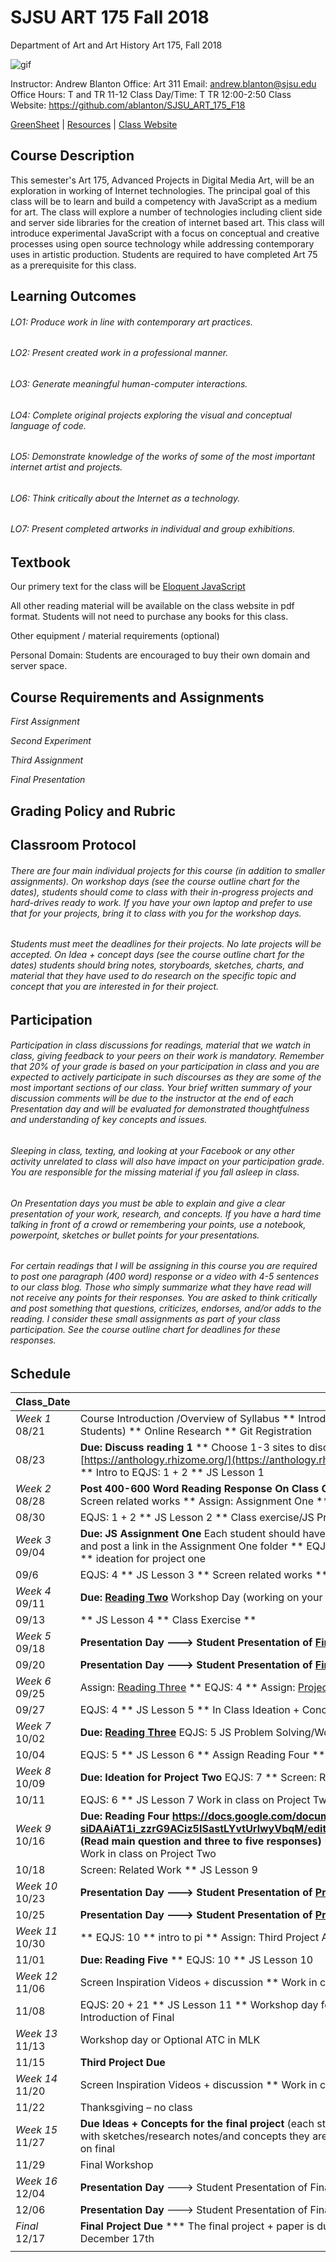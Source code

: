 **SJSU ART 175 Fall 2018**
======================
Department of Art and Art History
Art 175, Fall 2018

![gif](https://i.imgur.com/pS5lIDd.gif)

Instructor: Andrew Blanton
Office: Art 311
Email: andrew.blanton@sjsu.edu
Office Hours: T and TR 11-12
Class Day/Time: T TR 12:00-2:50
Class Website: https://github.com/ablanton/SJSU_ART_175_F18

[GreenSheet](https://github.com/ablanton/SJSU_ART_175_F18/blob/master/GREENSHEET.md)
| [Resources](https://github.com/ablanton/SJSU_ART_175_F18/blob/master/RESOURCES.md)
| [Class Website](https://github.com/ablanton/SJSU_ART_175_F18)

Course Description
------------------
This semester's Art 175, Advanced Projects in Digital Media Art, will be an exploration in working of Internet technologies. The principal goal of this class will be to learn and build a competency with JavaScript as a medium for art. The class will explore a number of technologies including client side and server side libraries for the creation of internet based art. This class will introduce experimental JavaScript with a focus on conceptual and creative processes using open source technology while addressing contemporary uses in artistic production. Students are required to have completed Art 75 as a prerequisite for this class.

Learning Outcomes
-----------------

###### LO1: Produce work in line with contemporary art practices.
###### LO2: Present created work in a professional manner.
###### LO3: Generate meaningful human-computer interactions.
###### LO4: Complete original projects exploring the visual and conceptual language of code.
###### LO5: Demonstrate knowledge of the works of some of the most important internet artist and projects.
###### LO6: Think critically about the Internet as a technology.
###### LO7: Present completed artworks in individual and group exhibitions. 

Textbook
--------

Our primery text for the class will be [Eloquent JavaScript](https://eloquentjavascript.net/)

All other reading material will be available on the class website in pdf format. Students will not need to purchase any books for this class.

Other equipment / material requirements (optional)

Personal Domain: Students are encouraged to buy their own domain and server space.

Course Requirements and Assignments
-----------------------------------

*First Assignment*

*Second Experiment*

*Third Assignment*

*Final Presentation*

Grading Policy and Rubric
-------------------------

Classroom Protocol
------------------

###### There are four main individual projects for this course (in addition to smaller assignments). On workshop days (see the course outline chart for the dates), students should come to class with their in-progress projects and hard-drives ready to work. If you have your own laptop and prefer to use that for your projects, bring it to class with you for the workshop days.

###### Students must meet the deadlines for their projects. No late projects will be accepted. On Idea + concept days (see the course outline chart for the dates) students should bring notes, storyboards, sketches, charts, and material that they have used to do research on the specific topic and concept that you are interested in for their project.

Participation
-------------

###### Participation in class discussions for readings, material that we watch in class, giving feedback to your peers on their work is mandatory. Remember that 20% of your grade is based on your participation in class and you are expected to actively participate in such discourses as they are some of the most important sections of our class. Your brief written summary of your discussion comments will be due to the instructor at the end of each Presentation day and will be evaluated for demonstrated thoughtfulness and understanding of key concepts and issues.

###### Sleeping in class, texting, and looking at your Facebook or any other activity unrelated to class will also have impact on your participation grade. You are responsible for the missing material if you fall asleep in class.

###### On Presentation days you must be able to explain and give a clear presentation of your work, research, and concepts. If you have a hard time talking in front of a crowd or remembering your points, use a notebook, powerpoint, sketches or bullet points for your presentations.

###### For certain readings that I will be assigning in this course you are required to post one paragraph (400 word) response or a video with 4-5 sentences to our class blog. Those who simply summarize what they have read will not receive any points for their responses. You are asked to think critically and post something that questions, criticizes, endorses, and/or adds to the reading. I consider these small assignments as part of your class participation. See the course outline chart for deadlines for these responses.

Schedule
--------

| Class_Date          |                                                                                                                                                                        |
| ------------------- |----------------------------------------------------------------------------------------------------------------------------------------------------------------------|
| *Week 1* 08/21      | Course Introduction /Overview of Syllabus ** Introductions (Instructor-Students) ** Online Research ** Git Registration |
| 08/23               | **Due: Discuss reading 1** ** Choose 1-3 sites to discuss from [https://anthology.rhizome.org/](https://anthology.rhizome.org/) for Reading 1 ** Intro to EQJS: 1 + 2 ** JS Lesson 1 |
| *Week 2* 08/28      | **Post 400-600 Word Reading Response On Class Git** JS Lesson 1 Extended ** Screen related works ** Assign: Assignment One ** Assign: Project One |
| 08/30               | EQJS: 1 + 2 ** JS Lesson 2 ** Class exercise/JS Problem Solving |
| *Week 3* 09/04      | **Due: JS Assignment One** Each student should have a URL for their own website and post a link in the Assignment One folder ** EQJS 2 + 3 Assign: Reading Two ** ideation for project one |
| 09/6                | EQJS: 4 ** JS Lesson 3 ** Screen related works ** work in class |
| *Week 4* 09/11      | **Due: [Reading Two](https://schloss-post.com/pretend-bot-rehumanize-web/)** Workshop Day (working on your first project) |
| 09/13               | ** JS Lesson 4 ** Class Exercise ** |
| *Week 5* 09/18      | **Presentation Day  ---> Student Presentation of [First Project](https://github.com/ablanton/SJSU_ART_175_F18/blob/master/SJSU_XJS_Project_1.pdf)** |
| 09/20               | **Presentation Day  ---> Student Presentation of [First Project](https://github.com/ablanton/SJSU_ART_175_F18/blob/master/SJSU_XJS_Project_1.pdf)** |
| *Week 6* 09/25      | Assign: [Reading Three](https://www.e-flux.com/architecture/post-internet-cities/140712/on-the-internet-no-one-knows-you-re-a-doghouse/) ** EQJS: 4  ** Assign: [Project Two](https://github.com/ablanton/SJSU_ART_175_F18/blob/master/SJSU_XJS_Project_2.pdf)|
| 09/27               | EQJS: 4 ** JS Lesson 5 ** In Class Ideation + Concepts for Project ** |
| *Week 7* 10/02      | **Due: [Reading Three](https://www.e-flux.com/architecture/post-internet-cities/140712/on-the-internet-no-one-knows-you-re-a-doghouse/)** EQJS: 5 JS Problem Solving/Workshop Day |
| 10/04               | EQJS: 5 ** JS Lesson 6 ** Assign Reading Four ** work in class |
| *Week 8* 10/09      | **Due: Ideation for Project Two** EQJS: 7 ** Screen: Related Work |
| 10/11               | EQJS: 6 ** JS Lesson 7 Work in class on Project Two ** [Assign Reading Four](https://docs.google.com/document/d/1ndd-siDAAiAT1i_zzrG9ACiz5ISastLYvtUrlwyVbqM/edit#heading=h.xp2dduy9ed6v) |
| *Week 9* 10/16      | **Due: Reading Four https://docs.google.com/document/d/1ndd-siDAAiAT1i_zzrG9ACiz5ISastLYvtUrlwyVbqM/edit#heading=h.xp2dduy9ed6v (Read main question and three to five responses)** *EQJS: 7 ** JS Lesson 7 Work in class on Project Two  | 
| 10/18               | Screen: Related Work ** JS Lesson 9 |
| *Week 10* 10/23     | **Presentation Day ---> Student Presentation of [Project Two](https://github.com/ablanton/SJSU_ART_175_F18/blob/master/SJSU_XJS_Project_2.pdf)** |
| 10/25               | **Presentation Day ---> Student Presentation of [Project Two](https://github.com/ablanton/SJSU_ART_175_F18/blob/master/SJSU_XJS_Project_2.pdf)** |
| *Week 11* 10/30     | ** EQJS: 10 ** intro to pi ** Assign: Third Project Assign Reading Five |
| 11/01               | **Due: Reading Five** ** EQJS: 10 ** JS Lesson 10 |
| *Week 12* 11/06     | Screen Inspiration Videos + discussion ** Work in class on projects |
| 11/08               | EQJS: 20 + 21 ** JS Lesson 11 ** Workshop day for third Project ** Assign: Introduction of Final|
| *Week 13* 11/13     | Workshop day or Optional ATC in MLK |
| 11/15               | **Third Project Due** |
| *Week 14* 11/20     | Screen Inspiration Videos + discussion ** Work in class on projects |
| 11/22               | Thanksgiving – no class |
| *Week 15* 11/27     | **Due Ideas + Concepts for the final project** (each student/team must post to git with sketches/research notes/and concepts they are interested in) Work in class on final |
| 11/29               | Final Workshop |
| *Week 16* 12/04     | **Presentation Day** ---> Student Presentation of Final Project |
| 12/06               | **Presentation Day** ---> Student Presentation of Final Project |
| *Final*  12/17      | **Final Project Due** *** The final project + paper is due no later then Sunday December 17th |
|                  |  |
